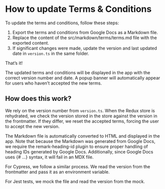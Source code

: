 # How to update Terms & Conditions

To update the terms and conditions, follow these steps:

1. Export the terms and conditions from Google Docs as a Markdown file.
2. Replace the content of the src/markdown/terms/terms.md file with the exported content.
3. If significant changes were made, update the version and last updated date in `version.ts` in the same folder.

That’s it!

The updated terms and conditions will be displayed in the app with the correct version number and date. A popup banner
will automatically appear for users who haven’t accepted the new terms.

## How does this work?

We rely on the version number from `version.ts`. When the Redux store is rehydrated, we check the version stored in
the store against the version in the frontmatter. If they differ, we reset the accepted terms, forcing the user to
accept the new version.

The Markdown file is automatically converted to HTML and displayed in the app. Note that because the Markdown was
generated
from Google Docs, we require the remark-heading-id plugin to ensure proper handling of heading IDs generated by Google Docs. Additionally, since Google Docs uses {# ...} syntax, it will
fail in an MDX file.

For Cypress, we follow a similar process. We read the version from the frontmatter and pass it as an environment
variable.

For Jest tests, we mock the file and read the version from the mock.
